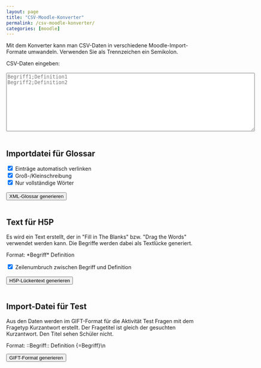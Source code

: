 ```yaml
---
layout: page
title: "CSV-Moodle-Konverter"
permalink: /csv-moodle-konverter/
categories: [moodle]
---
```

<div>
    <p>Mit dem Konverter kann man CSV-Daten in verschiedene Moodle-Import-Formate umwandeln. Verwenden Sie als Trennzeichen ein Semikolon.</p>
    <label for="csvInput">CSV-Daten eingeben:</label><br><br>
    <textarea id="csvInput" rows="10" cols="80"
        placeholder="Begriff1;Definition1&#10;Begriff2;Definition2"></textarea><br><br>
    <h2>Importdatei für Glossar</h2>
    <label>
        <input type="checkbox" id="useDynaLink" checked> Einträge automatisch verlinken
    </label><br>
    <label>
        <input type="checkbox" id="caseSensitive" checked> Groß-/Kleinschreibung
    </label><br>
    <label>
        <input type="checkbox" id="fullMatch" checked> Nur vollständige Wörter
    </label><br><br>
    <button id="generateButton">XML-Glossar generieren</button><br><br>
    <h2>Text für H5P</h2>
    <p>Es wird ein Text erstellt, der in "Fill in The Blanks" bzw. "Drag the Words" verwendet werden kann. Die Begriffe
        werden dabei als Textlücke generiert.</p>
    <p>Format: *Begriff* Definition</p>
    <label>
        <input type="checkbox" id="breakBetweenConceptAndDefinition" checked>
        Zeilenumbruch zwischen Begriff und Definition
    </label>
    <br><br>
    <button id="generateH5PButton">H5P-Lückentext generieren</button><br><br>
    <h2>Import-Datei für Test</h2>
    <p>Aus den Daten werden im GIFT-Format für die Aktivität Test Fragen mit dem Fragetyp Kurzantwort erstellt. Der
        Fragetitel ist gleich der gesuchten Kurzantwort. Den Titel sehen Schüler nicht.</p>
    <p>Format: ::Begriff:: Definition {=Begriff}\n</p>
    <button id="generateGiftButton">GIFT-Format generieren</button><br>
    <script>
    document.getElementById('useDynaLink').addEventListener('change', function () {
        const isChecked = this.checked;
        document.getElementById('caseSensitive').disabled = !isChecked;
        document.getElementById('fullMatch').disabled = !isChecked;
        // Optional: Deselect other checkboxes when disabled
            if (!isChecked) {
                document.getElementById('caseSensitive').checked = false;
                document.getElementById('fullMatch').checked = false;
            }
        });
    </script>
    <script>
        document.getElementById('generateButton').addEventListener('click', () => processInput('XML'));
        document.getElementById('generateH5PButton').addEventListener('click', () => processInput('H5P'));
        document.getElementById('generateGiftButton').addEventListener('click', () => processInput('GIFT'));
        function processInput(format) {
            const csvInput = document.getElementById('csvInput').value.trim();
            if (!csvInput) {
                alert("Bitte CSV-Daten eingeben.");
                return;
            }
            const rows = csvInput.split('\n');
            if (rows.length < 1 || !isValidCSV(rows)) {
                alert("Die CSV-Daten haben nicht das erwartete Format. Jede Zeile muss ein Begriff und eine Definition enthalten, getrennt durch ';'.");
                return;
            }
            let content = '';
            switch (format) {
                case 'XML':
                    const useDynaLink = document.getElementById('useDynaLink').checked ? 1 : 0;
                    const caseSensitive = document.getElementById('caseSensitive').checked ? 1 : 0;
                    const fullMatch = document.getElementById('fullMatch').checked ? 1 : 0;
                    const xmlEntries = rows.map(row => {
                        const [concept, definition] = parseRow(row);
                        return concept && definition ? `
          <ENTRY>
            <CONCEPT>${escapeXml(concept)}</CONCEPT>
            <DEFINITION>${escapeXml(definition)}</DEFINITION>
            <FORMAT>1</FORMAT>
            <USEDYNALINK>${useDynaLink}</USEDYNALINK>
            <CASESENSITIVE>${caseSensitive}</CASESENSITIVE>
            <FULLMATCH>${fullMatch}</FULLMATCH>
            <TEACHERENTRY>1</TEACHERENTRY>
          </ENTRY>` : '';
                    }).join('');
                    content = `<?xml version="1.0" encoding="UTF-8" ?>
    <GLOSSARY>
      <INFO>
        <NAME>Automatisch generiertes Glossar</NAME>
        <INTRO>&lt;p&gt;Dieses Glossar wurde automatisch generiert.&lt;/p&gt;</INTRO>
        <INTROFORMAT>1</INTROFORMAT>
        <ALLOWDUPLICATEDENTRIES>0</ALLOWDUPLICATEDENTRIES>
        <DISPLAYFORMAT>dictionary</DISPLAYFORMAT>
        <SHOWSPECIAL>1</SHOWSPECIAL>
        <SHOWALPHABET>1</SHOWALPHABET>
        <SHOWALL>1</SHOWALL>
        <ALLOWCOMMENTS>1</ALLOWCOMMENTS>
        <USEDYNALINK>${useDynaLink}</USEDYNALINK>
        <DEFAULTAPPROVAL>0</DEFAULTAPPROVAL>
        <GLOBALGLOSSARY>0</GLOBALGLOSSARY>
        <ENTBYPAGE>10</ENTBYPAGE>
        <ENTRIES>${xmlEntries}
        </ENTRIES>
      </INFO>
    </GLOSSARY>`;
                    downloadFile(content, 'glossary.xml', 'application/xml');
                    break;
                case 'H5P':
                    const breakBetween = document.getElementById('breakBetweenConceptAndDefinition').checked;
                    content = rows.map(row => {
                        const [concept, definition] = parseRow(row);
                        if (concept && definition) {
                            return breakBetween
                                ? `*${concept}*\n${definition.trim()}`
                                : `*${concept}* ${definition.trim()}`;
                        }
                        return '';
                    }).join('\n\n');
                    downloadFile(content, 'h5p_cloze_text.txt', 'text/plain');
                    break;
                case 'GIFT':
                    content = rows.map(row => {
                        const [concept, definition] = parseRow(row);
                        return concept && definition ? `::${concept}:: ${definition.trim()} {=${concept}}\n` : '';
                    }).join('\n');
                    downloadFile(content, 'gift_short_answer.txt', 'text/plain');
                    break;
            }
        }
        function isValidCSV(rows) {
            return rows.every(row => {
                const columns = row.split(';');
                return columns.length >= 2 && columns[0].trim() && columns[1].trim();
            });
        }
        function parseRow(row) {
            return row.split(';').map(col => col.trim());
        }
        function escapeXml(unsafe) {
            return unsafe.replace(/[<>&'"]/g, char => {
                const xmlEntities = { '<': '&lt;', '>': '&gt;', '&': '&amp;', "'": '&apos;', '"': '&quot;' };
                return xmlEntities[char];
            });
        }
        function downloadFile(content, fileName, mimeType) {
            const blob = new Blob([content], { type: mimeType });
            const link = document.createElement('a');
            link.href = URL.createObjectURL(blob);
            link.download = fileName;
            link.click();
            URL.revokeObjectURL(link.href);
        }
    </script>
</div>